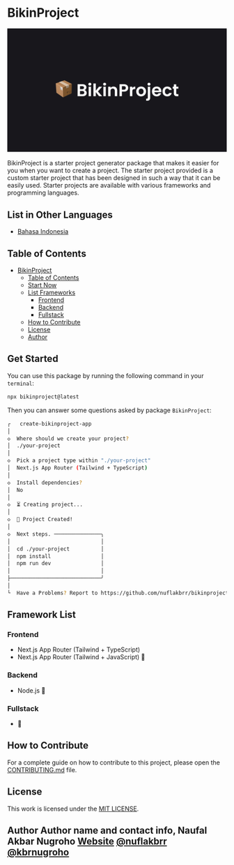 # BikinProject

![BikinProject](./assets/BikinProject.jpg)

BikinProject is a starter project generator package that makes it easier for you when you want to create a project. The starter project provided is a custom starter project that has been designed in such a way that it can be easily used. Starter projects are available with various frameworks and programming languages.

## List in Other Languages

- [Bahasa Indonesia](./README.md)

## Table of Contents

- [BikinProject](#bikinproject)
  - [Table of Contents](#list-of-contents)
  - [Start Now](#start-now)
  - [List Frameworks](#list-frameworks)
    - [Frontend](#frontend)
    - [Backend](#backend)
    - [Fullstack](#fullstack)
  - [How to Contribute](#how-to-contribute)
  - [License](#license)
  - [Author](#author)

## Get Started

You can use this package by running the following command in your `terminal`:

```bash
npx bikinproject@latest
```

Then you can answer some questions asked by package `BikinProject`:

```bash
┌   create-bikinproject-app
│
◇  Where should we create your project?
│  ./your-project
│
◇  Pick a project type within "./your-project"
│  Next.js App Router (Tailwind + TypeScript)
│
◇  Install dependencies?
│  No
│
◇  ⏳ Creating project...
│
◇  🎉 Project Created!
│
◇  Next steps. ───────────────╮
│                             │
│  cd ./your-project          │
│  npm install                │
│  npm run dev                │
│                             │
├─────────────────────────────╯
│
└  Have a Problems? Report to https://github.com/nuflakbrr/bikinproject/issues
```

## Framework List

### Frontend

- Next.js App Router (Tailwind + TypeScript)
- Next.js App Router (Tailwind + JavaScript) 🚧

### Backend

- Node.js 🚧

### Fullstack

- 🚧

## How to Contribute

For a complete guide on how to contribute to this project, please open the [CONTRIBUTING.md](./CONTRIBUTING.md) file.

## License

This work is licensed under the [MIT LICENSE](./LICENSE).

## Author Author name and contact info, Naufal Akbar Nugroho [Website](https://nuflakbrr.vercel.app) [@nuflakbrr](https://github.com/nuflakbrr) [@kbrnugroho](https://instagram.com/kbrnugroho)
